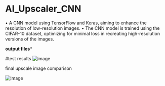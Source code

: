 # AI_Upscaler_CNN
• A CNN model using TensorFlow and Keras, aiming to enhance the resolution of low-resolution images. 
• The CNN model is trained using the CIFAR-10 dataset, optimizing for minimal loss in recreating high-resolution versions of the images.


**output files***

#test results
![image](https://github.com/eddy123457/AI_Upscaler_CNN/assets/23302893/af5ded0b-1293-4441-8458-dac264e3725b)



final upscale image comparison 

![image](https://github.com/eddy123457/AI_Upscaler_CNN/assets/23302893/30dd874e-5ce5-4cf2-aef1-b6489e4475dc)
